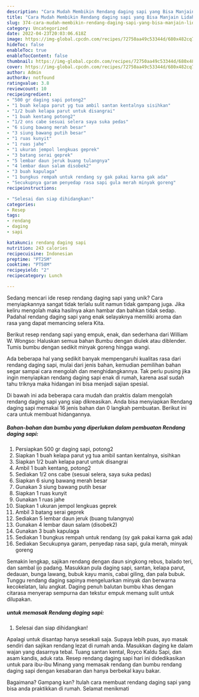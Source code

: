 ```yaml
---
description: "Cara Mudah Membikin Rendang daging sapi yang Bisa Manjain Lidah"
title: "Cara Mudah Membikin Rendang daging sapi yang Bisa Manjain Lidah"
slug: 374-cara-mudah-membikin-rendang-daging-sapi-yang-bisa-manjain-lidah
category: Uncategorized
date: 2022-04-23T20:03:06.618Z
image: https://img-global.cpcdn.com/recipes/72750aa49c53344d/680x482cq70/rendang-daging-sapi-foto-resep-utama.jpg
hideToc: false
enableToc: true
enableTocContent: false
thumbnail: https://img-global.cpcdn.com/recipes/72750aa49c53344d/680x482cq70/rendang-daging-sapi-foto-resep-utama.jpg
cover: https://img-global.cpcdn.com/recipes/72750aa49c53344d/680x482cq70/rendang-daging-sapi-foto-resep-utama.jpg
author: Admin
authorAv: notfound
ratingvalue: 3.8
reviewcount: 10
recipeingredient:
- "500 gr daging sapi potong2"
- "1 buah kelapa parut yg tua ambil santan kentalnya sisihkan"
- "1/2 buah kelapa parut untuk disangrai"
- "1 buah kentang potong2"
- "1/2 ons cabe sesuai selera saya suka pedas"
- "6 siung bawang merah besar"
- "3 siung bawang putih besar"
- "1 ruas kunyit"
- "1 ruas jahe"
- "1 ukuran jempol lengkuas geprek"
- "3 batang serai geprek"
- "5 lembar daun jeruk buang tulangnya"
- "4 lembar daun salam disobek2"
- "3 buah kapulaga"
- "1 bungkus rempah untuk rendang sy gak pakai karna gak ada"
- "Secukupnya garam penyedap rasa sapi gula merah minyak goreng"
recipeinstructions:

- "Selesai dan siap dihidangkan!"
categories:
- Resep
tags:
- rendang
- daging
- sapi

katakunci: rendang daging sapi 
nutrition: 243 calories
recipecuisine: Indonesian
preptime: "PT25M"
cooktime: "PT58M"
recipeyield: "2"
recipecategory: Lunch

---
```





Sedang mencari ide resep rendang daging sapi yang unik? Cara menyiapkannya sangat tidak terlalu sulit namun tidak gampang juga. Jika keliru mengolah maka hasilnya akan hambar dan bahkan tidak sedap. Padahal rendang daging sapi yang enak selayaknya memiliki aroma dan rasa yang dapat memancing selera Kita.





Berikut resep rendang sapi yang empuk, enak, dan sederhana dari William W. Wongso: Haluskan semua bahan Bumbu dengan diulek atau diblender. Tumis bumbu dengan sedikit minyak goreng hingga wangi.

Ada beberapa hal yang sedikit banyak mempengaruhi kualitas rasa dari rendang daging sapi, mulai dari jenis bahan, kemudian pemilihan bahan segar sampai cara mengolah dan menghidangkannya. Tak perlu pusing jika ingin menyiapkan rendang daging sapi enak di rumah, karena asal sudah tahu triknya maka hidangan ini bisa menjadi sajian spesial.






Di bawah ini ada beberapa cara mudah dan praktis dalam mengolah rendang daging sapi yang siap dikreasikan. Anda bisa menyiapkan Rendang daging sapi memakai 16 jenis bahan dan 0 langkah pembuatan. Berikut ini cara untuk membuat hidangannya.

<!--inarticleads1-->

##### Bahan-bahan dan bumbu yang diperlukan dalam pembuatan Rendang daging sapi:

1. Persiapkan 500 gr daging sapi, potong2
1. Siapkan 1 buah kelapa parut yg tua ambil santan kentalnya, sisihkan
1. Siapkan 1/2 buah kelapa parut untuk disangrai
1. Ambil 1 buah kentang, potong2
1. Sediakan 1/2 ons cabe (sesuai selera, saya suka pedas)
1. Siapkan 6 siung bawang merah besar
1. Gunakan 3 siung bawang putih besar
1. Siapkan 1 ruas kunyit
1. Gunakan 1 ruas jahe
1. Siapkan 1 ukuran jempol lengkuas geprek
1. Ambil 3 batang serai geprek
1. Sediakan 5 lembar daun jeruk (buang tulangnya)
1. Gunakan 4 lembar daun salam (disobek2)
1. Gunakan 3 buah kapulaga
1. Sediakan 1 bungkus rempah untuk rendang (sy gak pakai karna gak ada)
1. Sediakan Secukupnya garam, penyedap rasa sapi, gula merah, minyak goreng


Semakin lengkap, sajikan rendang dengan daun singkong rebus, balado teri, dan sambal ijo padang. Masukkan pula daging sapi, santan, kelapa parut, dedauan, bunga lawang, bubuk kayu manis, cabai giling, dan pala bubuk. Tunggu rendang daging sapinya mengeluarkan minyak dan berwarna kecokelatan, lalu angkat. Daging penuh balutan bumbu khas dengan citarasa menyerap sempurna dan tekstur empuk memang sulit untuk dilupakan. 

<!--inarticleads2-->

#####  untuk memasak Rendang daging sapi:


1. Selesai dan siap dihidangkan!

Apalagi untuk disantap hanya sesekali saja. Supaya lebih puas, ayo masak sendiri dan sajikan rendang lezat di rumah anda. Masukkan daging ke dalam wajan yang dasarnya tebal. Tuang santan kental, Royco Kaldu Sapi, dan asam kandis, aduk rata. Resep rendang daging sapi hari ini didedikasikan untuk para ibu-ibu Minang yang memasak rendang dan bumbu rendang daging sapi dengan kesabaran dan hanya berbekal kayu bakar. 

Bagaimana? Gampang kan? Itulah cara membuat rendang daging sapi yang bisa anda praktikkan di rumah. Selamat menikmati
